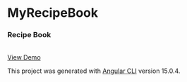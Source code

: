 # MyRecipeBook

<div>

<h3>Recipe Book</h3>

  <p>
    <br />
    <a href="https://recipe-project-database-5cfc2.web.app">View Demo</a>
  </p>
</div>

This project was generated with [Angular CLI](https://github.com/angular/angular-cli) version 15.0.4.
